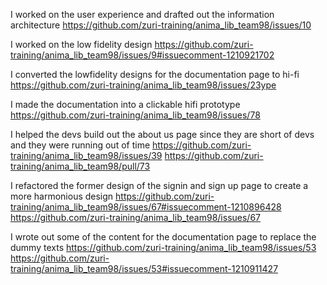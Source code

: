 I worked on the user experience and drafted out the information architecture https://github.com/zuri-training/anima_lib_team98/issues/10

I worked on the low fidelity design https://github.com/zuri-training/anima_lib_team98/issues/9#issuecomment-1210921702

I converted the lowfidelity designs for the documentation page to hi-fi https://github.com/zuri-training/anima_lib_team98/issues/23ype

I made the documentation into a clickable hifi prototype https://github.com/zuri-training/anima_lib_team98/issues/78

I helped the devs build out the about us page since they are short of devs and they were running out of time https://github.com/zuri-training/anima_lib_team98/issues/39 https://github.com/zuri-training/anima_lib_team98/pull/73

I refactored the former design of the signin and sign up page to create a more harmonious design https://github.com/zuri-training/anima_lib_team98/issues/67#issuecomment-1210896428  https://github.com/zuri-training/anima_lib_team98/issues/67

I wrote out some of the content for the documentation page to replace the dummy texts https://github.com/zuri-training/anima_lib_team98/issues/53  https://github.com/zuri-training/anima_lib_team98/issues/53#issuecomment-1210911427
